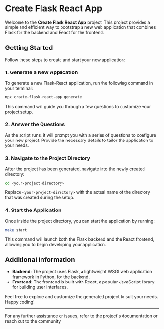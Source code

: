 # Create Flask React App

Welcome to the **Create Flask React App** project! This project provides a simple and efficient way to bootstrap a new web application that combines Flask for the backend and React for the frontend.

## Getting Started

Follow these steps to create and start your new application:

### 1. Generate a New Application

To generate a new Flask-React application, run the following command in your terminal:

```bash
npx create-flask-react-app generate
```

This command will guide you through a few questions to customize your project setup.

### 2. Answer the Questions

As the script runs, it will prompt you with a series of questions to configure your new project. Provide the necessary details to tailor the application to your needs.

### 3. Navigate to the Project Directory

After the project has been generated, navigate into the newly created directory:

```bash
cd <your-project-directory>
```

Replace `<your-project-directory>` with the actual name of the directory that was created during the setup.

### 4. Start the Application

Once inside the project directory, you can start the application by running:

```bash
make start
```

This command will launch both the Flask backend and the React frontend, allowing you to begin developing your application.

## Additional Information

- **Backend**: The project uses Flask, a lightweight WSGI web application framework in Python, for the backend.
- **Frontend**: The frontend is built with React, a popular JavaScript library for building user interfaces.

Feel free to explore and customize the generated project to suit your needs. Happy coding!

---

For any further assistance or issues, refer to the project's documentation or reach out to the community.
